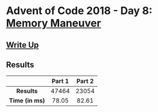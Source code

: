# Advent of Code 2018 - Day 8: [Memory Maneuver](https://adventofcode.com/2018/day/8)

## [Write Up](https://codingap.github.io/advent-of-code/writeups/2018/day08)

## Results

|                  | **Part 1** | **Part 2** |
| :--------------: | :--------: | :--------: |
|   **Results**    | 47464 | 23054 |
| **Time (in ms)** | 78.05 | 82.61 |
